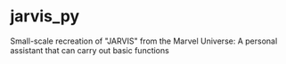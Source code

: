 # jarvis_py
Small-scale recreation of "JARVIS" from the Marvel Universe: A personal assistant that can carry out basic functions
